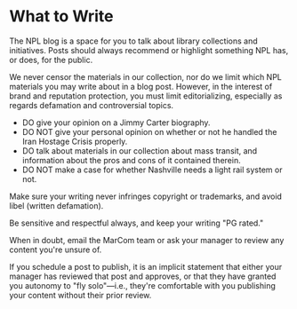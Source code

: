 # What to Write

The NPL blog is a space for you to talk about library collections and initiatives. Posts should always recommend or highlight something NPL has, or does, for the public.

We never censor the materials in our collection, nor do we limit which NPL materials you may write about in a blog post. However, in the interest of brand and reputation protection, you must limit editorializing, especially as regards defamation and controversial topics.

- DO give your opinion on a Jimmy Carter biography.
- DO NOT give your personal opinion on whether or not he handled the Iran Hostage Crisis properly.
- DO talk about materials in our collection about mass transit, and information about the pros and cons of it contained therein.
- DO NOT make a case for whether Nashville needs a light rail system or not.

Make sure your writing never infringes copyright or trademarks, and avoid libel (written defamation).

Be sensitive and respectful always, and keep your writing "PG rated."

When in doubt, email the MarCom team or ask your manager to review any content you're unsure of.

If you schedule a post to publish, it is an implicit statement that either your manager has reviewed that post and approves, or that they have granted you autonomy to "fly solo"—i.e., they're comfortable with you publishing your content without their prior review.
